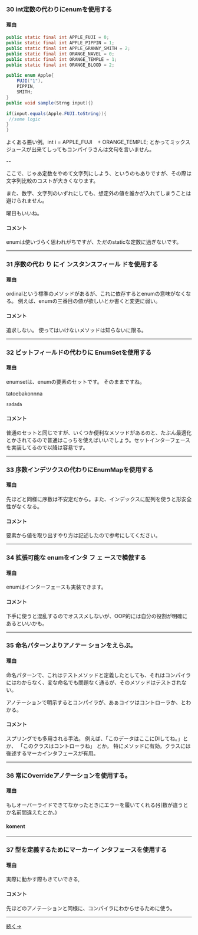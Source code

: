 
### 30 int定数の代わりにenumを使用する

#### 理由

```java
public static final int APPLE_FUJI = 0; 
public static final int APPLE_PIPPIN = 1; 
public static final int APPLE_GRANNY_SMITH = 2; 
public static final int ORANGE_NAVEL = 0; 
public static final int ORANGE_TEMPLE = 1; 
public static final int ORANGE_BLOOD = 2; 

```


```java
public enum Apple{
	FUJI("1"),
	PIPPIN,
	SMITH;
}
public void sample(Strng input){}

if(input.equals(Apple.FUJI.toString)){
 //some logic	
}
}

```

よくある悪い例。int i = APPLE_FUJI　+ ORANGE_TEMPLE;
とかってミックスジュースが出来てしってもコンパイラさんは文句を言いません。

--

ここで、じゃあ定数をやめて文字列にしよう、というのもありですが、その際は文字列比較のコストが大きくなります。

また、数字、文字列のいずれにしても、想定外の値を誰かが入れてしまうことは避けられません。

曜日もいいね。


#### コメント

enumは使いづらく思われがちですが、ただのstaticな定数に過ぎないです。

---

### 31 序数の代わ り にイ ンスタンスフィール ドを使用する

#### 理由

ordinalという標準のメソッドがあるが、これに依存するとenumの意味がなくなる。
例えば、enumの三番目の値が欲しいとか書くと変更に弱い。

#### コメント
追求しない。
使ってはいけないメソッドは知らないに限る。

---

### 32 ビットフィールドの代わりに EnumSetを使用する

#### 理由
enumsetは、enumの要素のセットです。
そのままですね。

tatoebakonnna

```java
sadada

```

#### コメント
普通のセットと同じですが、いくつか便利なメソッドがあるのと、たぶん最適化とかされてるので普通はこっちを使えばいいでしょう。セットインターフェースを実装してるので以降は容易です。

---

### 33 序数インデツクスの代わりにEnumMapを使用する

#### 理由
先ほどと同様に序数は不安定だから。また、インデックスに配列を使うと形安全性がなくなる。

#### コメント

要素から値を取り出すやり方は記述したので参考にしてください。

---

### 34 拡張可能な enumをインタ フ ェ ースで模倣する

#### 理由
enumはインターフェースも実装できます。


#### コメント
下手に使うと混乱するのでオススメしないが、OOP的には自分の役割が明確にあるといいかも。

---

### 35 命名パターンよりアノテー ションをえらぶ。

#### 理由
命名パターンで、これはテストメソッドと定義したとしても、それはコンパイラにはわからなく、変な命名でも問題なく通るが、そのメソッドはテストされない。

アノテーションで明示するとコンパイラが、あぁコイツはコントローラか、とわかる。

#### コメント

スプリングでも多用される手法。
例えば、「このデータはここにDIしてね。」とか、
「このクラスはコントローラね」
とか。
特にメソッドに有効。クラスには後述するマーカインタフェースが有用。

---

### 36 常にOverrideアノテーションを使用する。

#### 理由

もしオーバーライドできてなかったときにエラーを履いてくれる(引数が違うとか名前間違えたとか。)

#### koment

---

### 37 型を定義するためにマーカーイ ンタフェースを使用する

#### 理由
実際に動かす際もきていできる,


#### コメント
先ほどのアノテーションと同様に、コンパイラにわからせるために使う。

---

[続く→](chapter7.html)